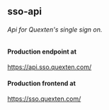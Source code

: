 ## sso-api

###### Api for Quexten's single sign on.

#### Production endpoint at
https://api.sso.quexten.com/

#### Production frontend at
https://sso.quexten.com/
